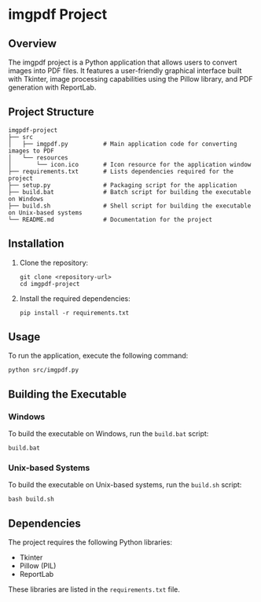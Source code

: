 # imgpdf Project

## Overview
The imgpdf project is a Python application that allows users to convert images into PDF files. It features a user-friendly graphical interface built with Tkinter, image processing capabilities using the Pillow library, and PDF generation with ReportLab.

## Project Structure
```
imgpdf-project
├── src
│   ├── imgpdf.py          # Main application code for converting images to PDF
│   └── resources
│       └── icon.ico       # Icon resource for the application window
├── requirements.txt       # Lists dependencies required for the project
├── setup.py               # Packaging script for the application
├── build.bat              # Batch script for building the executable on Windows
├── build.sh               # Shell script for building the executable on Unix-based systems
└── README.md              # Documentation for the project
```

## Installation

1. Clone the repository:
   ```
   git clone <repository-url>
   cd imgpdf-project
   ```

2. Install the required dependencies:
   ```
   pip install -r requirements.txt
   ```

## Usage

To run the application, execute the following command:
```
python src/imgpdf.py
```

## Building the Executable

### Windows
To build the executable on Windows, run the `build.bat` script:
```
build.bat
```

### Unix-based Systems
To build the executable on Unix-based systems, run the `build.sh` script:
```
bash build.sh
```

## Dependencies
The project requires the following Python libraries:
- Tkinter
- Pillow (PIL)
- ReportLab

These libraries are listed in the `requirements.txt` file.


